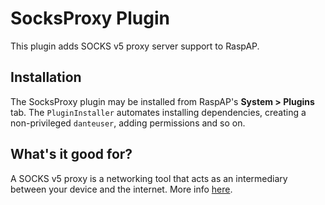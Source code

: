# SocksProxy Plugin
This plugin adds SOCKS v5 proxy server support to RaspAP.

## Installation
The SocksProxy plugin may be installed from RaspAP's **System > Plugins** tab. The `PluginInstaller` automates installing dependencies, creating a non-privileged `danteuser`, adding permissions and so on.

## What's it good for?
A SOCKS v5 proxy is a networking tool that acts as an intermediary between your device and the internet. More info [here](https://wiki.debian.org/SOCKS).
